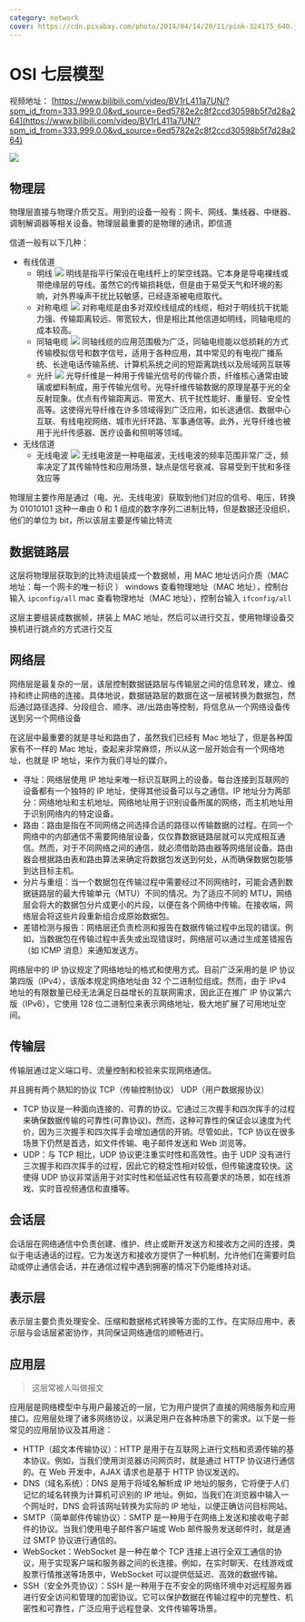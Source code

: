 ```yaml
---
category: network
cover: https://cdn.pixabay.com/photo/2014/04/14/20/11/pink-324175_640.jpg
---
```


# OSI 七层模型

视频地址：
[https://www.bilibili.com/video/BV1rL411a7UN/?spm_id_from=333.999.0.0&vd_source=6ed5782e2c8f2ccd30598b5f7d28a264](https://www.bilibili.com/video/BV1rL411a7UN/?spm_id_from=333.999.0.0&vd_source=6ed5782e2c8f2ccd30598b5f7d28a264)

![](http://tuchuang.niubin.site/image/network-1.png)

## 物理层

物理层直接与物理介质交互。用到的设备一般有：网卡、网线、集线器、中继器、调制解调器等相关设备。物理层最重要的是物理的通讯，即信道

信道一般有以下几种：

- 有线信道
  - 明线
    ![](http://tuchuang.niubin.site/image/network-2.png)
    明线是指平行架设在电线杆上的架空线路。它本身是导电裸线或带绝缘层的导线。虽然它的传输损耗低，但是由于易受天气和环境的影响，对外界噪声干扰比较敏感，已经逐渐被电缆取代。
  - 对称电缆
    ![](http://tuchuang.niubin.site/image/network-3.png)
    对称电缆是由多对双绞线组成的线缆，相对于明线抗干扰能力强、传输距离较远、带宽较大，但是相比其他信道如明线，同轴电缆的成本较高。
  - 同轴电缆
    ![](http://tuchuang.niubin.site/image/network-4.png)
    同轴线缆的应用范围极为广泛，同轴电缆能以低损耗的方式传输模拟信号和数字信号，适用于各种应用，其中常见的有电视广播系统、长途电话传输系统、计算机系统之间的短距离跳线以及局域网互联等
  - 光纤
    ![](http://tuchuang.niubin.site/image/network-5.png)
    光导纤维是一种用于传输光信号的传输介质，纤维核心通常由玻璃或塑料制成，用于传输光信号。光导纤维传输数据的原理是基于光的全反射现象。优点有传输距离远、带宽大、抗干扰性能好、重量轻、安全性高等。这使得光导纤维在许多领域得到广泛应用，如长途通信、数据中心互联、有线电视网络、城市光纤环路、军事通信等。此外，光导纤维也被用于光纤传感器、医疗设备和照明等领域。
- 无线信道
  - 无线电波
    ![](http://tuchuang.niubin.site/image/network-6.png)
    无线电波是一种电磁波，无线电波的频率范围非常广泛，频率决定了其传输特性和应用场景，缺点是信号衰减、容易受到干扰和多径效应等

物理层主要作用是通过（电、光、无线电波）获取到他们对应的信号、电压，转换为 01010101 这种一串由 0 和 1 组成的数字序列二进制比特，但是数据还没组织，他们的单位为 bit，所以该层主要是传输比特流

## 数据链路层

这层将物理层获取到的比特流组装成一个数据帧，用 MAC 地址访问介质（MAC 地址：每一个网卡的唯一标识 ）
windows 查看物理地址（MAC 地址），控制台输入 `ipconfig/all`
mac 查看物理地址（MAC 地址），控制台输入 `ifconfig/all`

这层主要组装成数据帧，拼装上 MAC 地址，然后可以进行交互，使用物理设备交换机进行跳点的方式进行交互

## 网络层

网络层是最复杂的一层，该层控制数据链路层与传输层之间的信息转发，建立、维持和终止网络的连接。具体地说，数据链路层的数据在这一层被转换为数据包，然后通过路径选择、分段组合、顺序、进/出路由等控制，将信息从一个网络设备传送到另一个网络设备

在这层中最重要的就是寻址和路由了，虽然我们已经有 Mac 地址了，但是各种国家有不一样的 Mac 地址，查起来非常麻烦，所以从这一层开始会有一个网络地址，也就是 IP 地址，来作为我们寻址的媒介。

- 寻址：网络层使用 IP 地址来唯一标识互联网上的设备。每台连接到互联网的设备都有一个独特的 IP 地址，使得其他设备可以与之通信。IP 地址分为两部分：网络地址和主机地址。网络地址用于识别设备所属的网络，而主机地址用于识别网络内的特定设备。
- 路由：路由是指在不同网络之间选择合适的路径以传输数据的过程。在同一个网络中的内部通信不需要网络层设备，仅仅靠数据链路层就可以完成相互通信。然而，对于不同网络之间的通信，就必须借助路由器等网络层设备。路由器会根据路由表和路由算法来确定将数据包发送到何处，从而确保数据包能够到达目标主机。
- 分片与重组：当一个数据包在传输过程中需要经过不同网络时，可能会遇到数据链路层的最大传输单元（MTU）不同的情况。为了适应不同的 MTU，网络层会将大的数据包分片成更小的片段，以便在各个网络中传输。在接收端，网络层会将这些片段重新组合成原始数据包。
- 差错检测与报告：网络层还负责检测和报告在数据传输过程中出现的错误。例如，当数据包在传输过程中丢失或出现错误时，网络层可以通过生成差错报告（如 ICMP 消息）来通知发送方。

网络层中的 IP 协议规定了网络地址的格式和使用方式。目前广泛采用的是 IP 协议第四版（IPv4），该版本规定网络地址由 32 个二进制位组成。然而，由于 IPv4 地址的有限数量已经无法满足日益增长的互联网需求，因此正在推广 IP 协议第六版（IPv6），它使用 128 位二进制位来表示网络地址，极大地扩展了可用地址空间。

## 传输层

传输层通过定义端口号、流量控制和校验来实现网络通信。

并且拥有两个熟知的协议 TCP（传输控制协议） UDP（用户数据报协议）

- TCP 协议是一种面向连接的、可靠的协议。它通过三次握手和四次挥手的过程来确保数据传输的可靠性(可靠协议)。然而，这种可靠性的保证会以速度为代价，因为三次握手和四次挥手会增加通信的开销。尽管如此，TCP 协议在很多场景下仍然是首选，如文件传输、电子邮件发送和 Web 浏览等。
- UDP：与 TCP 相比，UDP 协议更注重实时性和高效性。由于 UDP 没有进行三次握手和四次挥手的过程，因此它的稳定性相对较低，但传输速度较快。这使得 UDP 协议非常适用于对实时性和低延迟性有较高要求的场景，如在线游戏、实时音视频通信和直播等。

## 会话层

会话层在网络通信中负责创建、维护、终止或断开发送方和接收方之间的连接，类似于电话通话的过程。它为发送方和接收方提供了一种机制，允许他们在需要时启动或停止通信会话，并在通信过程中遇到拥塞的情况下仍能维持对话。

## 表示层

表示层主要负责处理安全、压缩和数据格式转换等方面的工作。在实际应用中，表示层与会话层紧密协作，共同保证网络通信的顺畅进行。

## 应用层

> 这层常被人叫做报文

应用层是网络模型中与用户最接近的一层，它为用户提供了直接的网络服务和应用接口。应用层处理了诸多网络协议，以满足用户在各种场景下的需求。以下是一些常见的应用层协议及其用途：

- HTTP（超文本传输协议）：HTTP 是用于在互联网上进行文档和资源传输的基本协议。例如，当我们使用浏览器访问网页时，就是通过 HTTP 协议进行通信的。在 Web 开发中，AJAX 请求也是基于 HTTP 协议发送的。
- DNS（域名系统）：DNS 是用于将域名解析成 IP 地址的服务，它将便于人们记忆的域名转换为计算机可识别的 IP 地址。例如，当我们在浏览器中输入一个网址时，DNS 会将该网址转换为实际的 IP 地址，以便正确访问目标网站。
- SMTP（简单邮件传输协议）：SMTP 是一种用于在网络上发送和接收电子邮件的协议。当我们使用电子邮件客户端或 Web 邮件服务发送邮件时，就是通过 SMTP 协议进行通信的。
- WebSocket：WebSocket 是一种在单个 TCP 连接上进行全双工通信的协议，用于实现客户端和服务器之间的长连接。例如，在实时聊天、在线游戏或股票行情推送等场景中，WebSocket 可以提供低延迟、高效的数据传输。
- SSH（安全外壳协议）：SSH 是一种用于在不安全的网络环境中对远程服务器进行安全访问和管理的加密协议。它可以保护数据在传输过程中的完整性、机密性和可靠性，广泛应用于远程登录、文件传输等场景。
